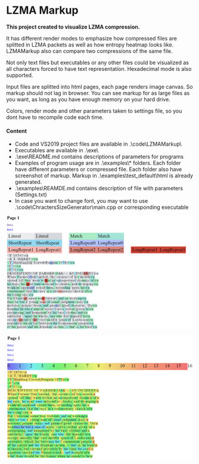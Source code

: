 # LZMA Markup

**This project created to visualize LZMA compression.**

It has different render modes to emphasize how compressed files are splitted in LZMA packets as well as how entropy heatmap looks like. LZMAMarkup also can compare two compressions of the same file.

Not only text files but executables or any other files could be visualized as all characters forced to have text representation. Hexadecimal mode is also supported.

Input files are splitted into html pages, each page renders image canvas. So markup should not lag in browser. You can see markup for as large files as you want, as long as you have enough memory on your hard drive.

Colors, render mode and other parameters taken to settings file, so you dont have to recompile code each time.

#### Content
- Code and VS2019 project files are available in .\code\LZMAMarkup\
- Executables are available in .\exe\
- .\exe\README.md contains descriptions of parameters for programs
- Examples of program usage are in .\examples\\* folders. Each folder have different parameters or compressed file. Each folder also have screenshot of markup. Markup in .\examples\test_default\html is already generated.
- .\examples\REAMDE.md contains description of file with parameters (Settings.txt)
- In case you want to change font, you may want to use .\code\ChractersSizeGenerator\main.cpp or corresponding executable

![Example 1. LZMA packet blocks](./examples/test_default/screen.png)

![Example 2. Entropy heatmap](./examples/book1_entropy/screen.png)
